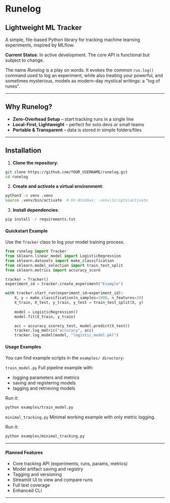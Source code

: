 # Runelog
## Lightweight ML Tracker

A simple, file-based Python library for tracking machine learning experiments, inspired by MLflow.

**Current Status**:  In active development. The core API is functional but subject to change.

The name *Runelog* is a play on words. It evokes the common `run.log()` command used to log an experiment, while also treating your powerful, and sometimes mysterious, models as modern-day mystical writings: a "log of runes".

---

##  Why Runelog?

- **Zero-Overhead Setup** – start tracking runs in a single line
- **Local-First, Lightweight** – perfect for solo devs or small teams
- **Portable & Transparent** – data is stored in simple folders/files

---

##  Installation

1. **Clone the repository**:

```bash
git clone https://github.com/YOUR_USERNAME/runelog.git
cd runelog
```
2. **Create and activate a virtual environment**:

```bash
python3 -m venv .venv
source .venv/bin/activate  # On Windows: .venv\Scripts\activate
```
3. **Install dependencies**:

```bash
pip install -r requirements.txt
```
#### Quickstart Example
Use the `Tracker` class to log your model training process.

```python
from runelog import Tracker
from sklearn.linear_model import LogisticRegression
from sklearn.datasets import make_classification
from sklearn.model_selection import train_test_split
from sklearn.metrics import accuracy_score

tracker = Tracker()
experiment_id = tracker.create_experiment("Example")

with tracker.start_run(experiment_id=experiment_id):
    X, y = make_classification(n_samples=1000, n_features=20)
    X_train, X_test, y_train, y_test = train_test_split(X, y)
    
    model = LogisticRegression()
    model.fit(X_train, y_train)

    acc = accuracy_score(y_test, model.predict(X_test))
    tracker.log_metric("accuracy", acc)
    tracker.log_model(model, "logistic_model.pkl")
```
#### Usage Examples
You can find example scripts in the `examples/ directory`:

`train_model.py`
Full pipeline example with:
* logging parameters and metrics
* saving and registering models
* tagging and retrieving models

Run it:

```bash
python examples/train_model.py
```

`minimal_tracking.py`
Minimal working example with only metric logging.

Run it:

```bash
python examples/minimal_tracking.py
```
---
#### Planned Features
- Core tracking API (experiments, runs, params, metrics)
- Model artifact saving and registry
- Tagging and versioning
- Streamlit UI to view and compare runs
- Full test coverage
- Enhanced CLI
---

